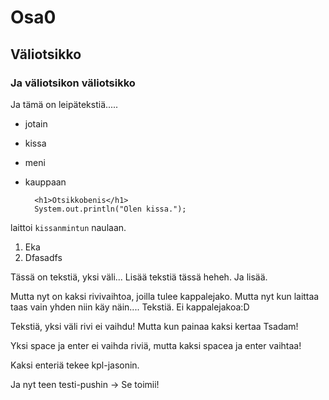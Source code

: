 # Osa0 
## Väliotsikko
### Ja väliotsikon väliotsikko
Ja tämä on leipätekstiä.....
- jotain
- kissa
- meni
- kauppaan

        <h1>Otsikkobenis</h1>
        System.out.println("Olen kissa.");

laittoi `kissanmintun` naulaan.

1. Eka
2. Dfasadfs  

Tässä on tekstiä,  yksi väli...
Lisää tekstiä tässä heheh.
Ja lisää.

Mutta nyt on kaksi rivivaihtoa, joilla tulee kappalejako. Mutta nyt kun laittaa taas vain yhden niin käy näin....
Tekstiä. Ei kappalejakoa:D  

Tekstiä, yksi väli 
rivi ei vaihdu! Mutta kun painaa kaksi kertaa  Tsadam! 

Yksi space ja enter ei vaihda riviä, mutta kaksi spacea ja enter vaihtaa!

Kaksi enteriä tekee kpl-jasonin. 

Ja nyt teen testi-pushin -> Se toimii!

